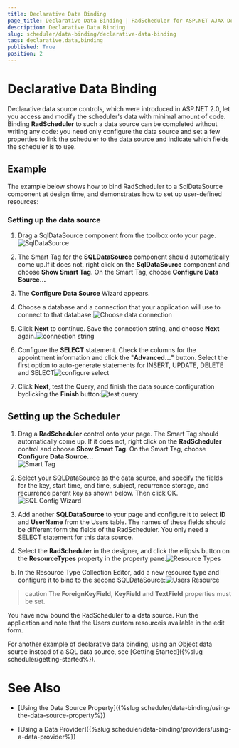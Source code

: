 ```yaml
---
title: Declarative Data Binding
page_title: Declarative Data Binding | RadScheduler for ASP.NET AJAX Documentation
description: Declarative Data Binding
slug: scheduler/data-binding/declarative-data-binding
tags: declarative,data,binding
published: True
position: 2
---
```


# Declarative Data Binding



Declarative data source controls, which were introduced in ASP.NET 2.0, let you access and modify the scheduler's data with minimal amount of code. Binding **RadScheduler** to such a data source can be completed without writing any code: you need only configure the data source and set a few properties to link the scheduler to the data source and indicate which fields the scheduler is to use.

## Example

The example below shows how to bind RadScheduler to a SqlDataSource component at design time, and demonstrates how to set up user-defined resources:

### Setting up the data source

1. Drag a SqlDataSource component from the toolbox onto your page.![SqlDataSource](images/scheduler_sqldatasource.png)

1. The Smart Tag for the **SQLDataSource** component should automatically come up.If it does not, right click on the **SqlDataSource** component and choose **Show Smart Tag**. On the Smart Tag, choose **Configure Data Source...**

1. The **Configure Data Source** Wizard appears.

1. Choose a database and a connection that your application will use to connect to that database.![Choose data connection](images/scheduler_choosedataconnection.png)

1. Click **Next** to continue. Save the connection string, and choose **Next** again.![connection string](images/scheduler_connectionstring.png)

1. Configure the **SELECT** statement. Check the columns for the appointment information and click the "**Advanced..."** button.  Select the first option to auto-generate statements for INSERT, UPDATE, DELETE and SELECT![configure select](images/scheduler_configureselect.png)

1. Click **Next**, test the Query, and finish the data source configuration byclicking the **Finish** button:![test query](images/scheduler_testquery.png)

## Setting up the Scheduler

1. Drag a **RadScheduler** control onto your page. The Smart Tag should automatically come up. If it does not, right click on the **RadScheduler** control and choose **Show Smart Tag**.  On the Smart Tag, choose **Configure Data Source...**<br/>
![Smart Tag](images/scheduler_smarttag.png)

1. Select your SQLDataSource as the data source, and specify the fields for the key, start time, end time, subject, recurrence storage, and recurrence parent key as shown below. Then click OK.![SQL Config Wizard](images/scheduler_sqlconfigwizard.png)

1. Add another **SQLDataSource** to your page and configure it to select **ID** and **UserName** from the Users table. The names of these fields should be different form the fields of the RadScheduler.  You only need a SELECT statement for this data source.

1. Select the **RadScheduler** in the designer, and click the ellipsis button on the **ResourceTypes** property in the property pane.![Resource Types](images/scheduler-resourcetypes.png)

1. In the Resource Type Collection Editor, add a new resource type and configure it to bind to the second SQLDataSource:![Users Resource](images/scheduler_usersresource.png)

>caution The **ForeignKeyField**, **KeyField** and **TextField** properties must be set.
>


You have now bound the RadScheduler to a data source. Run the application and note that the Users custom resourceis available in the edit form.

For another example of declarative data binding, using an Object data source instead of a SQL data source, see [Getting Started]({%slug scheduler/getting-started%}).

# See Also

 * [Using the Data Source Property]({%slug scheduler/data-binding/using-the-data-source-property%})

 * [Using a Data Provider]({%slug scheduler/data-binding/providers/using-a-data-provider%})
